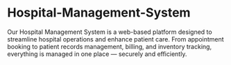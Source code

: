 # Hospital-Management-System
Our Hospital Management System is a web-based platform designed to streamline hospital operations and enhance patient care. From appointment booking to patient records management, billing, and inventory tracking, everything is managed in one place — securely and efficiently.
